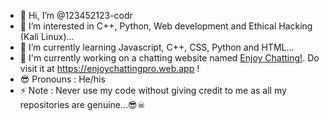 - 👋 Hi, I’m @123452123-codr
- 👀 I’m interested in C++, Python, Web development and Ethical Hacking (Kali Linux)...
- 🌱 I’m currently learning Javascript, C++, CSS, Python and HTML...
- 💞️ I'm currently working on a chatting website named <a href="https://enjoychattingpro.web.app">Enjoy Chatting!</a>. Do visit it at https://enjoychattingpro.web.app !
- 😎 Pronouns : He/his
- ⚡ Note : Never use my code without giving credit to me as all my repositories are genuine...😎☠
